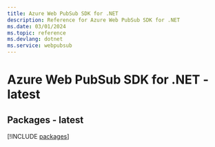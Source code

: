 ```yaml
---
title: Azure Web PubSub SDK for .NET
description: Reference for Azure Web PubSub SDK for .NET
ms.date: 03/01/2024
ms.topic: reference
ms.devlang: dotnet
ms.service: webpubsub
---
```

# Azure Web PubSub SDK for .NET - latest
## Packages - latest
[!INCLUDE [packages](web-pubsub-index.md)]